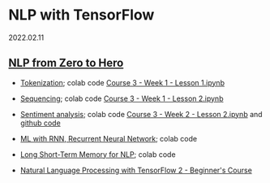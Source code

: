 # NLP with TensorFlow

2022.02.11

## [NLP from Zero to Hero](https://www.youtube.com/watch?v=fNxaJsNG3-s&list=PLQY2H8rRoyvzDbLUZkbudP-MFQZwNmU4S)
* [Tokenization](https://www.youtube.com/watch?v=fNxaJsNG3-s); colab code [Course 3 - Week 1 - Lesson 1.ipynb](https://colab.research.google.com/github/lmoroney/dlaicourse/blob/master/TensorFlow%20In%20Practice/Course%203%20-%20NLP/Course%203%20-%20Week%201%20-%20Lesson%201.ipynb)
* [Sequencing](https://www.youtube.com/watch?v=r9QjkdSJZ2g); colab code [Course 3 - Week 1 - Lesson 2.ipynb](https://colab.research.google.com/github/lmoroney/dlaicourse/blob/master/TensorFlow%20In%20Practice/Course%203%20-%20NLP/Course%203%20-%20Week%201%20-%20Lesson%202.ipynb)
* [Sentiment analysis](https://www.youtube.com/watch?v=Y_hzMnRXjhI); colab code [Course 3 - Week 2 - Lesson 2.ipynb](https://colab.research.google.com/github/lmoroney/dlaicourse/blob/master/TensorFlow%20In%20Practice/Course%203%20-%20NLP/Course%203%20-%20Week%202%20-%20Lesson%202.ipynb) and [github code](https://rishabhmisra.github.io/publications/)
* [ML with RNN, Recurrent Neural Network](); colab code []()
* [Long Short-Term Memory for NLP](); colab code []()

* [Natural Language Processing with TensorFlow 2 - Beginner's Course](https://www.youtube.com/watch?v=B2q5cRJvqI8)
